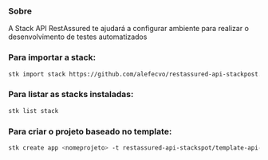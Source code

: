 ### Sobre
A Stack API RestAssured te ajudará a configurar ambiente para realizar o desenvolvimento de testes automatizados

### Para importar a stack:

```bash
stk import stack https://github.com/alefecvo/restassured-api-stackpost.git
```

### Para listar as stacks instaladas:

```bash
stk list stack
```

### Para criar o projeto baseado no template:

```bash
stk create app <nomeprojeto> -t restassured-api-stackspot/template-api-restassured
```

